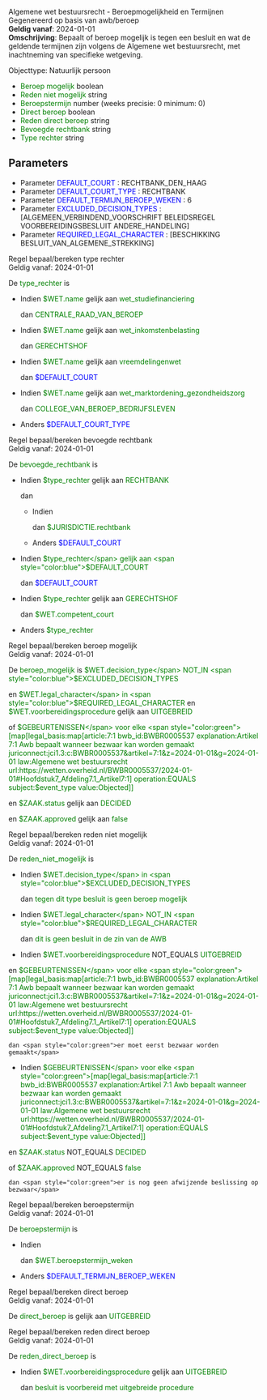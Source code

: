 Algemene wet bestuursrecht - Beroepmogelijkheid en Termijnen \
Gegenereerd op basis van awb/beroep \
**Geldig vanaf**: 2024-01-01 \
**Omschrijving**: Bepaalt of beroep mogelijk is tegen een besluit en wat de geldende termijnen zijn volgens de Algemene wet bestuursrecht, met inachtneming van specifieke wetgeving.


Objecttype: Natuurlijk persoon
- <span style="color:green">Beroep mogelijk</span> boolean
- <span style="color:green">Reden niet mogelijk</span> string
- <span style="color:green">Beroepstermijn</span> number (weeks precisie: 0 minimum: 0)
- <span style="color:green">Direct beroep</span> boolean
- <span style="color:green">Reden direct beroep</span> string
- <span style="color:green">Bevoegde rechtbank</span> string
- <span style="color:green">Type rechter</span> string

## Parameters ##
- Parameter <span style="color:blue">DEFAULT_COURT</span> : RECHTBANK_DEN_HAAG
- Parameter <span style="color:blue">DEFAULT_COURT_TYPE</span> : RECHTBANK
- Parameter <span style="color:blue">DEFAULT_TERMIJN_BEROEP_WEKEN</span> : 6
- Parameter <span style="color:blue">EXCLUDED_DECISION_TYPES</span> : [ALGEMEEN_VERBINDEND_VOORSCHRIFT BELEIDSREGEL VOORBEREIDINGSBESLUIT ANDERE_HANDELING]
- Parameter <span style="color:blue">REQUIRED_LEGAL_CHARACTER</span> : [BESCHIKKING BESLUIT_VAN_ALGEMENE_STREKKING]


Regel bepaal/bereken type rechter \
Geldig vanaf: 2024-01-01

De <span style="color: green">type_rechter</span> is

  - Indien <span style="color:green">$WET.name</span> gelijk aan <span style="color:green">wet_studiefinanciering</span>
  
  
    dan <span style="color:green">CENTRALE_RAAD_VAN_BEROEP</span>
  
	
  - Indien <span style="color:green">$WET.name</span> gelijk aan <span style="color:green">wet_inkomstenbelasting</span>
  
  
    dan <span style="color:green">GERECHTSHOF</span>
  
	
  - Indien <span style="color:green">$WET.name</span> gelijk aan <span style="color:green">vreemdelingenwet</span>
  
  
    dan <span style="color:blue">$DEFAULT_COURT</span>
  
	
  - Indien <span style="color:green">$WET.name</span> gelijk aan <span style="color:green">wet_marktordening_gezondheidszorg</span>
  
  
    dan <span style="color:green">COLLEGE_VAN_BEROEP_BEDRIJFSLEVEN</span>
  
	
  - Anders <span style="color:blue">$DEFAULT_COURT_TYPE</span>
  
	

Regel bepaal/bereken bevoegde rechtbank \
Geldig vanaf: 2024-01-01

De <span style="color: green">bevoegde_rechtbank</span> is

  - Indien <span style="color:green">$type_rechter</span> gelijk aan <span style="color:green">RECHTBANK</span>
  
  
    dan 
    - Indien 
    
      dan <span style="color:green">$JURISDICTIE.rechtbank</span>
    
  	
    - Anders <span style="color:blue">$DEFAULT_COURT</span>
    
  	
  
	
  - Indien <span style="color:green">$type_rechter</span> gelijk aan <span style="color:blue">$DEFAULT_COURT</span>
  
  
    dan <span style="color:blue">$DEFAULT_COURT</span>
  
	
  - Indien <span style="color:green">$type_rechter</span> gelijk aan <span style="color:green">GERECHTSHOF</span>
  
  
    dan <span style="color:green">$WET.competent_court</span>
  
	
  - Anders <span style="color:green">$type_rechter</span>
  
	

Regel bepaal/bereken beroep mogelijk \
Geldig vanaf: 2024-01-01

De <span style="color: green">beroep_mogelijk</span> is
<span style="color:green">$WET.decision_type</span> NOT_IN <span style="color:blue">$EXCLUDED_DECISION_TYPES</span>


 en <span style="color:green">$WET.legal_character</span> in 
		<span style="color:blue">$REQUIRED_LEGAL_CHARACTER</span>
 en <span style="color:green">$WET.voorbereidingsprocedure</span> gelijk aan <span style="color:green">UITGEBREID</span>

 of <span style="color:green">$GEBEURTENISSEN</span> voor elke <span style="color:green">[map[legal_basis:map[article:7:1 bwb_id:BWBR0005537 explanation:Artikel 7:1 Awb bepaalt wanneer bezwaar kan worden gemaakt juriconnect:jci1.3:c:BWBR0005537&artikel=7:1&z=2024-01-01&g=2024-01-01 law:Algemene wet bestuursrecht url:https://wetten.overheid.nl/BWBR0005537/2024-01-01#Hoofdstuk7_Afdeling7.1_Artikel7:1] operation:EQUALS subject:$event_type value:Objected]]</span>



 en <span style="color:green">$ZAAK.status</span> gelijk aan <span style="color:green">DECIDED</span>

 en <span style="color:green">$ZAAK.approved</span> gelijk aan <span style="color:green">false</span>










Regel bepaal/bereken reden niet mogelijk \
Geldig vanaf: 2024-01-01

De <span style="color: green">reden_niet_mogelijk</span> is

  - Indien <span style="color:green">$WET.decision_type</span> in 
  		<span style="color:blue">$EXCLUDED_DECISION_TYPES</span>
  
    dan <span style="color:green">tegen dit type besluit is geen beroep mogelijk</span>
  
	
  - Indien <span style="color:green">$WET.legal_character</span> NOT_IN <span style="color:blue">$REQUIRED_LEGAL_CHARACTER</span>
  
  
  
    dan <span style="color:green">dit is geen besluit in de zin van de AWB</span>
  
	
  - Indien <span style="color:green">$WET.voorbereidingsprocedure</span> NOT_EQUALS <span style="color:green">UITGEBREID</span>
  
   en <span style="color:green">$GEBEURTENISSEN</span> voor elke <span style="color:green">[map[legal_basis:map[article:7:1 bwb_id:BWBR0005537 explanation:Artikel 7:1 Awb bepaalt wanneer bezwaar kan worden gemaakt juriconnect:jci1.3:c:BWBR0005537&artikel=7:1&z=2024-01-01&g=2024-01-01 law:Algemene wet bestuursrecht url:https://wetten.overheid.nl/BWBR0005537/2024-01-01#Hoofdstuk7_Afdeling7.1_Artikel7:1] operation:EQUALS subject:$event_type value:Objected]]</span>
  
  
  
  
  
  
    dan <span style="color:green">er moet eerst bezwaar worden gemaakt</span>
  
	
  - Indien <span style="color:green">$GEBEURTENISSEN</span> voor elke <span style="color:green">[map[legal_basis:map[article:7:1 bwb_id:BWBR0005537 explanation:Artikel 7:1 Awb bepaalt wanneer bezwaar kan worden gemaakt juriconnect:jci1.3:c:BWBR0005537&artikel=7:1&z=2024-01-01&g=2024-01-01 law:Algemene wet bestuursrecht url:https://wetten.overheid.nl/BWBR0005537/2024-01-01#Hoofdstuk7_Afdeling7.1_Artikel7:1] operation:EQUALS subject:$event_type value:Objected]]</span>
  
  
  
   en <span style="color:green">$ZAAK.status</span> NOT_EQUALS <span style="color:green">DECIDED</span>
  
   of <span style="color:green">$ZAAK.approved</span> NOT_EQUALS <span style="color:green">false</span>
  
  
  
  
  
  
    dan <span style="color:green">er is nog geen afwijzende beslissing op bezwaar</span>
  
	
	

Regel bepaal/bereken beroepstermijn \
Geldig vanaf: 2024-01-01

De <span style="color: green">beroepstermijn</span> is

  - Indien 
  
    dan <span style="color:green">$WET.beroepstermijn_weken</span>
  
	
  - Anders <span style="color:blue">$DEFAULT_TERMIJN_BEROEP_WEKEN</span>
  
	

Regel bepaal/bereken direct beroep \
Geldig vanaf: 2024-01-01

De <span style="color: green">direct_beroep</span> is
gelijk aan <span style="color:green">UITGEBREID</span>


Regel bepaal/bereken reden direct beroep \
Geldig vanaf: 2024-01-01

De <span style="color: green">reden_direct_beroep</span> is

  - Indien <span style="color:green">$WET.voorbereidingsprocedure</span> gelijk aan <span style="color:green">UITGEBREID</span>
  
  
    dan <span style="color:green">besluit is voorbereid met uitgebreide procedure</span>
  
	
	

